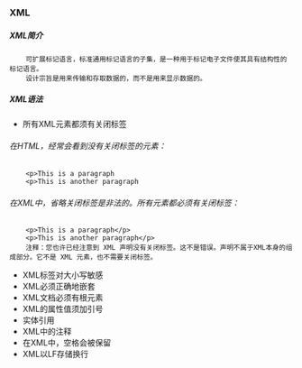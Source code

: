 ### XML
##### XML简介

```
    可扩展标记语言，标准通用标记语言的子集，是一种用于标记电子文件使其具有结构性的标记语言。
    设计宗旨是用来传输和存取数据的，而不是用来显示数据的。
```

##### XML语法
- 所有XML元素都须有关闭标签
###### 在HTML，经常会看到没有关闭标签的元素：

```
    <p>This is a paragraph
    <p>This is another paragraph
```
###### 在XML中，省略关闭标签是非法的。所有元素都必须有关闭标签：

```
    <p>This is a paragraph</p>
    <p>This is another paragraph</p>  
    注释：您也许已经注意到 XML 声明没有关闭标签。这不是错误。声明不属于XML本身的组成部分。它不是 XML 元素，也不需要关闭标签。
```
- XML标签对大小写敏感
- XML必须正确地嵌套
- XML文档必须有根元素
- XML的属性值须加引号
- 实体引用
- XML中的注释
- 在XML中，空格会被保留
- XML以LF存储换行
